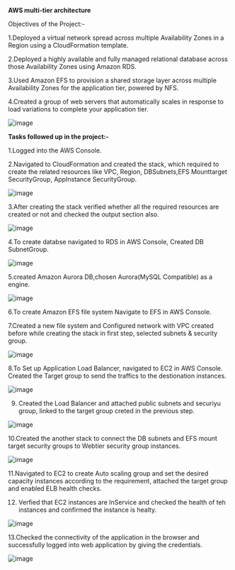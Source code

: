 **AWS multi-tier architecture**

Objectives of the Project:-

1.Deployed a virtual network spread across multiple Availability Zones in a Region using a CloudFormation template.

2.Deployed a highly available and fully managed relational database across those Availability Zones using Amazon RDS.

3.Used Amazon EFS to provision a shared storage layer across multiple Availability Zones for the application tier, powered by NFS.

4.Created a group of web servers that automatically scales in response to load variations to complete your application tier.

![image](https://github.com/user-attachments/assets/2c9e3a0e-ede9-4961-9ef2-b96a9cf999de)

**Tasks followed up in the project:-**

1.Logged into the AWS Console.

2.Navigated to CloudFormation and created the stack, which required to create the related resources like VPC, Region, DBSubnets,EFS Mounttarget SecurityGroup, AppInstance SecurityGroup.

![image](https://github.com/user-attachments/assets/f29aa2e0-1c7b-4072-a806-1d5d0df416de)

3.After creating the stack verified whether all the required resources are created or not and checked the output section also.

![image](https://github.com/user-attachments/assets/40f42824-e566-4b56-a6b1-0d2ae6d4e907)

4.To create databse navigated to RDS in AWS Console, Created DB SubnetGroup. 

![image](https://github.com/user-attachments/assets/c6e021e0-f52a-42b5-8662-eb2cbe8c928c)

5.created Amazon Aurora DB,chosen Aurora(MySQL Compatible) as a engine.

![image](https://github.com/user-attachments/assets/c7f82d32-3ba7-4828-8f62-449d31096068)

6.To create Amazon EFS file system Navigate to EFS in AWS Console.

7.Created a new file system and Configured network with VPC created before while creating the stack in first step, selected subnets & security group.

![image](https://github.com/user-attachments/assets/a2958060-cb85-4e3c-b01f-e29dd5e01914)

8.To Set up Application Load Balancer, navigated to EC2 in AWS Console. Created the Target group to send the traffics to the destionation instances.

![image](https://github.com/user-attachments/assets/cf469e22-2dd7-4219-acba-09b11f34d0d9)

9. Created the Load Balancer and attached public subnets and securiyu group, linked to the target group creted in the previous step.

![image](https://github.com/user-attachments/assets/3a7c118d-df74-47db-9d19-8e2fd6e370fb)

10.Created the another stack to connect the DB subnets and EFS mount target security groups to Webtier security group instances.

![image](https://github.com/user-attachments/assets/a0ec311e-acb8-45ed-9e7c-7e5a403d8ee8)

11.Navigated to EC2 to create Auto scaling group and set the desired capacity instances according to the requirement, attached the target group and enabled ELB health checks.

12. Verfied that EC2 instances are InService and checked the health of teh instances and confirmed the instance is healty.

![image](https://github.com/user-attachments/assets/77970d06-3a1d-4dc0-9a3a-843587e38191)

13.Checked the connectivity of the application in the browser and successfully logged into web application by giving the credentials. 

![image](https://github.com/user-attachments/assets/83a3540e-1701-4513-bb48-d67c4a3f32d2)
















